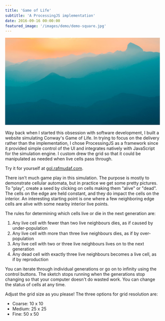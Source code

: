 ```yaml
---
title: 'Game of Life'
subtitle: 'A ProcessingJS implementation'
date: 2016-09-16 00:00:00
featured_image: '/images/demo/demo-square.jpg'
---
```


![](/images/demo/demo-landscape.jpg)

Way back when I started this obsession with software development,
I built a website simulating Conway's Game of Life. In
trying to focus on the delivery rather than the implementation, I chose
ProcessingJS as a framework since it provided simple control of the UI
and integrates natively with JavaScript for the simulation engine.
I custom drew the grid so that it could be manipulated as needed when
live cells pass through.

Try it for yourself at [gol.rafmudaf.com](http://gol.rafmudaf.com).

There isn't much game play in this simulation. The purpose is mostly
to demonstrate cellular automata, but in practice we get some pretty
pictures. To "play", create a seed by clicking on cells making them
"alive" or "dead". The cells on the edge are held constant, and they
do impact the cells on the interior. An interesting starting point
is one where a few neighboring edge cells are alive with some nearby
interior live points.

The rules for determining which cells live or die in the next generation are:

1. Any live cell with fewer than two live neighbours dies, as if caused by
   under-population
2. Any live cell with more than three live neighbours dies, as if by
   over-population
3. Any live cell with two or three live neighbours lives on to the next
   generation
4. Any dead cell with exactly three live neighbours becomes a live cell, as
   if by reproduction

You can iterate through individual generations or go on to infinity
using the control buttons. The sketch stops running when the generations stop
changing so that your computer doesn't do wasted work. You can change
the status of cells at any time.

Adjust the grid size as you please! The three options for grid resolution
are:

- Coarse: 10 x 10
- Medium: 25 x 25
- Fine: 50 x 50
